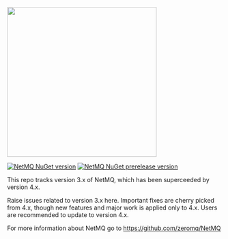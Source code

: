 <img src="https://cdn.rawgit.com/zeromq/netmq/master/img/NetMQLogo.svg" width="350" />

[![NetMQ NuGet version](https://img.shields.io/nuget/v/NetMQ.svg)](https://www.nuget.org/packages/NetMQ/) [![NetMQ NuGet prerelease version](https://img.shields.io/nuget/vpre/NetMQ.svg)](https://www.nuget.org/packages/NetMQ/)

This repo tracks version 3.x of NetMQ, which has been superceeded by version 4.x.

Raise issues related to version 3.x here. Important fixes are cherry picked from 4.x, though new features and major work is applied only to 4.x. Users are recommended to update to version 4.x.

For more information about NetMQ go to https://github.com/zeromq/NetMQ
